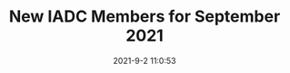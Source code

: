 ---
"title": "New IADC Members for September 2021"
"date": "2021-9-2 11:0:53"
"feed_name": "IADC"
"feed_website": "https://www.iadc.org/"
"feed_rss": "https://www.iadc.org/feed/"
"link": "https://www.iadc.org/drillbits/new-iadc-members-for-september-2021/"
"file": "_posts/-96546fd470bff606173d36520590ceadedb6ead9.md"
"accident": "0"
"drilling": "0"
---